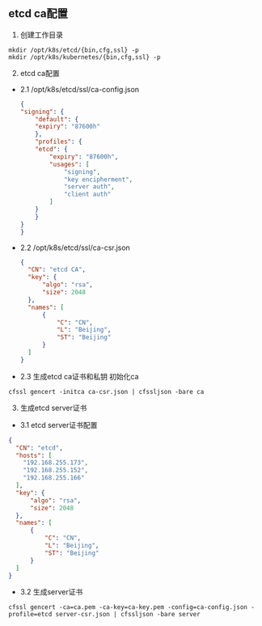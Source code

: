 ## etcd ca配置

1. 创建工作目录

```shell
mkdir /opt/k8s/etcd/{bin,cfg,ssl} -p
mkdir /opt/k8s/kubernetes/{bin,cfg,ssl} -p
```

2. etcd ca配置
  * 2.1 /opt/k8s/etcd/ssl/ca-config.json

    ```json
    {
    "signing": {
        "default": {
        "expiry": "87600h"
        },
        "profiles": {
        "etcd": {
            "expiry": "87600h",
            "usages": [
                "signing",
                "key encipherment",
                "server auth",
                "client auth"
            ]
        }
        }
    }
    }
    ```
* 2.2 /opt/k8s/etcd/ssl/ca-csr.json
  ```json
  {
    "CN": "etcd CA",
    "key": {
        "algo": "rsa",
        "size": 2048
    },
    "names": [
        {
            "C": "CN",
            "L": "Beijing",
            "ST": "Beijing"
        }
    ]
  }
  ```
* 2.3 生成etcd ca证书和私钥 初始化ca
```shell
cfssl gencert -initca ca-csr.json | cfssljson -bare ca
``` 
3. 生成etcd server证书
  * 3.1 etcd server证书配置
  ```json
  {
    "CN": "etcd",
    "hosts": [
      "192.168.255.173",
      "192.168.255.152",
      "192.168.255.166"
    ],
    "key": {
        "algo": "rsa",
        "size": 2048
    },
    "names": [
        {
            "C": "CN",
            "L": "Beijing",
            "ST": "Beijing"
        }
    ]
  }
  ```
* 3.2 生成server证书
```shell
cfssl gencert -ca=ca.pem -ca-key=ca-key.pem -config=ca-config.json -profile=etcd server-csr.json | cfssljson -bare server
``` 